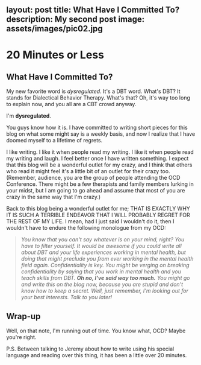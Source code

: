 layout: post
title: What Have I Committed To?
description: My second post
image: assets/images/pic02.jpg
---

# 20 Minutes or Less

## What Have I Committed To?

My new favorite word is *dysregulated*. It's a DBT word. What's DBT? It stands for Dialectical Behavior Therapy. What's that? Oh, it's way too long to explain now, and you all are a CBT crowd anyway.

I'm **dysregulated**. 

You guys know how it is. I have committed to writing short pieces for this blog on what some might say is a weekly basis, and now I realize that I have doomed myself to a lifetime of regrets. 

I like writing. I like it when people read my writing. I like it when people read my writing and laugh. I feel better once I have written something. I expect that this blog will be a wonderful outlet for my crazy, and I think that others who read it might feel it's a little bit of an outlet for their crazy too. (Remember, audience, you are the group of people attending the OCD Conference. There might be a few therapists and family members lurking in your midst, but I am going to go ahead and assume that most of you are crazy in the same way that I'm crazy.)

Back to this blog being a wonderful outlet for me; THAT IS EXACTLY WHY IT IS SUCH A TERRIBLE ENDEAVOR THAT I WILL PROBABLY REGRET FOR THE REST OF MY LIFE. I mean, had I just said I wouldn't do it, then I wouldn't have to endure the following monologue from my OCD:

> *You know that you can't say whatever is on your mind, right? You have to filter yourself. It would be awesome if you could write all about DBT and your life experiences working in mental health, but doing that might preclude you from ever working in the mental health field again. Confidentiality is key. You might be verging on breaking confidentiality by saying that you work in mental health and you teach skills from DBT. **Oh no, I've said way too much.** You might go and write this on the blog now, because you are stupid and don't know how to keep a secret. Well, just remember, I'm looking out for your best interests. Talk to you later!*

## Wrap-up

Well, on that note, I'm running out of time. You know what, OCD? Maybe you're right. 

P.S. Between talking to Jeremy about how to write using his special language and reading over this thing, it has been a little over 20 minutes. 
